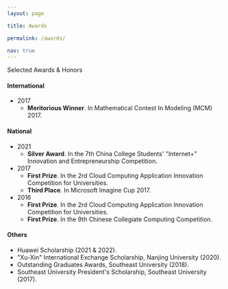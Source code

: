 ```yaml
---
layout: page

title: Awards

permalink: /awards/

nav: true
---
```

Selected Awards & Honors

####  International
- 2017
    - **Meritorious Winner**.   In Mathematical Contest In Modeling (MCM) 2017.

#### National
- 2021
    - **Silver Award**. In the 7th China College Students' "Internet+" Innovation and Entrepreneurship Competition.
- 2017
    - **First Prize**. In the 2rd Cloud Computing Application Innovation Competition for Universities.
    - **Third Place**. In Microsoft Imagine Cup 2017.
- 2016
    - **First Prize**. In the 2rd Cloud Computing Application Innovation Competition for Universities.
    - **First Prize**. In the 9th Chinese Collegiate Computing Competition.


#### Others

- Huawei Scholarship (2021 & 2022).
- "Xu-Xin" International Exchange Scholarship, Nanjing University (2020).
- Outstanding Graduates Awards, Southeast University (2018).
- Southeast University President's Scholarship, Southeast University (2017).

